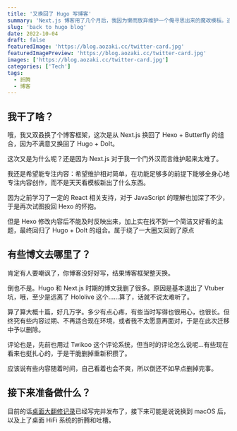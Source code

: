 ```yaml
---
title: '又换回了 Hugo 写博客'
summary: 'Next.js 博客用了几个月后，我因为懒而放弃维护一个俺寻思出来的魔改模板。途中试了试 hexo，结果因为找不到心仪的主题，又回来了。'
slug: 'back to hugo blog'
date: 2022-10-04
draft: false
featuredImage: 'https://blog.aozaki.cc/twitter-card.jpg'
featuredImagePreview: 'https://blog.aozaki.cc/twitter-card.jpg'
images: ['https://blog.aozaki.cc/twitter-card.jpg']
categories: ['Tech']
tags:
  - 折腾
  - 博客
---
```


## 我干了啥？

哦，我又双叒换了个博客框架，这次是从 Next.js 换回了 Hexo + Butterfly 的组合，因为不满意又换回了 Hugo + DoIt。

这次又是为什么呢？还是因为 Next.js 对于我一个门外汉而言维护起来太难了。

我还是希望能专注内容：希望维护相对简单，在功能足够多的前提下能够全身心地专注内容创作，而不是天天看模板新出了什么东西。

因为之前学习了一定的 React 相关支持，对于 JavaScript 的理解也加深了不少，于是再次试图投回 Hexo 的怀抱。

但是 Hexo 修改内容后不能及时反映出来，加上实在找不到一个简洁又好看的主题，最终回归了 Hugo + DoIt 的组合。属于绕了一大圈又回到了原点

## 有些博文去哪里了？

肯定有人要嘲讽了，你博客没好好写，结果博客框架整天换。

倒也不是。Hugo 和 Next.js 时期的博文我删了很多。原因是基本退出了 Vtuber 坑，哦，至少是远离了 Hololive 这个……算了，话就不说太难听了。

算了算大概十篇，好几万字。多少有点心疼，有些当时写得也很用心，也很长。但终究有些内容过期、不再适合现在环境，或者我不太愿意再面对，于是在此次迁移中予以删除。

评论也是，先前也用过 Twikoo 这个评论系统，但当时的评论怎么说呢…有些现在看来也挺扎心的，于是干脆删掉重新积攒了。

应该说有些内容随着时间，自己看着也会不爽，所以倒还不如早点删掉完事。

## 接下来准备做什么？

目前的话[桌面大翻修记录](/desk-new-layout)已经写完并发布了，接下来可能是说说换到 macOS 后，以及上了桌面 HiFi 系统的折腾和吐槽。

